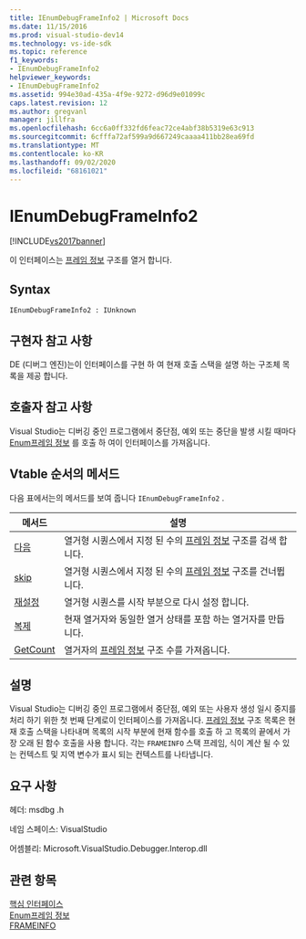 ```yaml
---
title: IEnumDebugFrameInfo2 | Microsoft Docs
ms.date: 11/15/2016
ms.prod: visual-studio-dev14
ms.technology: vs-ide-sdk
ms.topic: reference
f1_keywords:
- IEnumDebugFrameInfo2
helpviewer_keywords:
- IEnumDebugFrameInfo2
ms.assetid: 994e30ad-435a-4f9e-9272-d96d9e01099c
caps.latest.revision: 12
ms.author: gregvanl
manager: jillfra
ms.openlocfilehash: 6cc6a0ff332fd6feac72ce4abf38b5319e63c913
ms.sourcegitcommit: 6cfffa72af599a9d667249caaaa411bb28ea69fd
ms.translationtype: MT
ms.contentlocale: ko-KR
ms.lasthandoff: 09/02/2020
ms.locfileid: "68161021"
---
```

# <a name="ienumdebugframeinfo2"></a>IEnumDebugFrameInfo2
[!INCLUDE[vs2017banner](../../../includes/vs2017banner.md)]

이 인터페이스는 [프레임 정보](../../../extensibility/debugger/reference/frameinfo.md) 구조를 열거 합니다.  
  
## <a name="syntax"></a>Syntax  
  
```  
IEnumDebugFrameInfo2 : IUnknown  
```  
  
## <a name="notes-for-implementers"></a>구현자 참고 사항  
 DE (디버그 엔진)는이 인터페이스를 구현 하 여 현재 호출 스택을 설명 하는 구조체 목록을 제공 합니다.  
  
## <a name="notes-for-callers"></a>호출자 참고 사항  
 Visual Studio는 디버깅 중인 프로그램에서 중단점, 예외 또는 중단을 발생 시킬 때마다 [Enum프레임 정보](../../../extensibility/debugger/reference/idebugthread2-enumframeinfo.md) 를 호출 하 여이 인터페이스를 가져옵니다.  
  
## <a name="methods-in-vtable-order"></a>Vtable 순서의 메서드  
 다음 표에서는의 메서드를 보여 줍니다 `IEnumDebugFrameInfo2` .  
  
|메서드|설명|  
|------------|-----------------|  
|[다음](../../../extensibility/debugger/reference/ienumdebugframeinfo2-next.md)|열거형 시퀀스에서 지정 된 수의 [프레임 정보](../../../extensibility/debugger/reference/frameinfo.md) 구조를 검색 합니다.|  
|[skip](../../../extensibility/debugger/reference/ienumdebugframeinfo2-skip.md)|열거형 시퀀스에서 지정 된 수의 [프레임 정보](../../../extensibility/debugger/reference/frameinfo.md) 구조를 건너뜁니다.|  
|[재설정](../../../extensibility/debugger/reference/ienumdebugframeinfo2-reset.md)|열거형 시퀀스를 시작 부분으로 다시 설정 합니다.|  
|[복제](../../../extensibility/debugger/reference/ienumdebugframeinfo2-clone.md)|현재 열거자와 동일한 열거 상태를 포함 하는 열거자를 만듭니다.|  
|[GetCount](../../../extensibility/debugger/reference/ienumdebugframeinfo2-getcount.md)|열거자의 [프레임 정보](../../../extensibility/debugger/reference/frameinfo.md) 구조 수를 가져옵니다.|  
  
## <a name="remarks"></a>설명  
 Visual Studio는 디버깅 중인 프로그램에서 중단점, 예외 또는 사용자 생성 일시 중지를 처리 하기 위한 첫 번째 단계로이 인터페이스를 가져옵니다. [프레임 정보](../../../extensibility/debugger/reference/frameinfo.md) 구조 목록은 현재 호출 스택을 나타내며 목록의 시작 부분에 현재 함수를 호출 하 고 목록의 끝에서 가장 오래 된 함수 호출을 사용 합니다. 각는 `FRAMEINFO` 스택 프레임, 식이 계산 될 수 있는 컨텍스트 및 지역 변수가 표시 되는 컨텍스트를 나타냅니다.  
  
## <a name="requirements"></a>요구 사항  
 헤더: msdbg .h  
  
 네임 스페이스: VisualStudio  
  
 어셈블리: Microsoft.VisualStudio.Debugger.Interop.dll  
  
## <a name="see-also"></a>관련 항목  
 [핵심 인터페이스](../../../extensibility/debugger/reference/core-interfaces.md)   
 [Enum프레임 정보](../../../extensibility/debugger/reference/idebugthread2-enumframeinfo.md)   
 [FRAMEINFO](../../../extensibility/debugger/reference/frameinfo.md)
